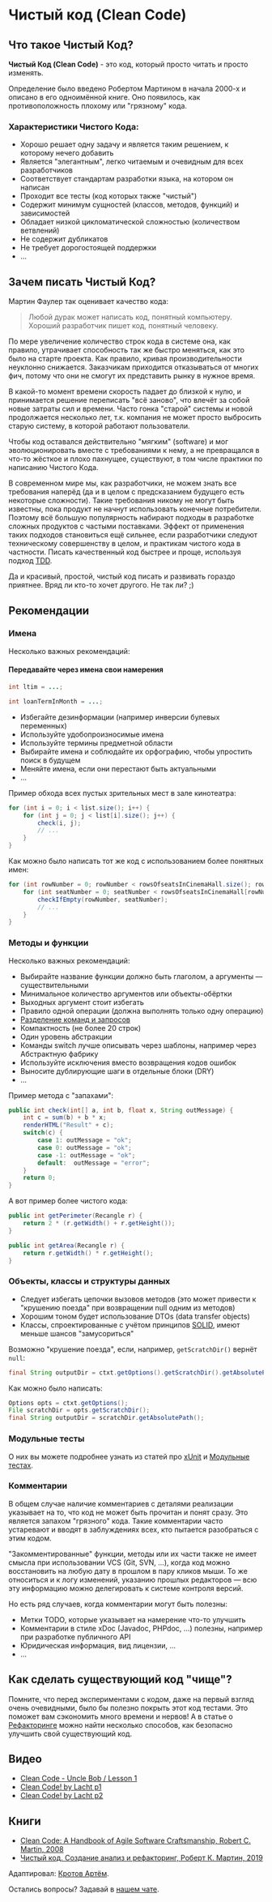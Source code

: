 # Чистый код (Clean Code)

## Что такое Чистый Код?

__Чистый Код (Clean Code)__ - это код, который просто читать и просто изменять.

Определение было введено Робертом Мартином в начала 2000-х и описано в его одноимённой книге. Оно появилось, как противоположность плохому или "грязному" кода.

### Характеристики Чистого Кода:

- Хорошо решает одну задачу и является таким решением, к которому нечего добавить
- Является "элегантным", легко читаемым и очевидным для всех разработчиков
- Соответствует стандартам разработки языка, на котором он написан
- Проходит все тесты (код которых также "чистый")  
- Содержит минимум сущностей (классов, методов, функций) и зависимостей
- Обладает низкой цикломатической сложностью (количеством ветвлений)
- Не содержит дубликатов  
- Не требует дорогостоящей поддержки
- ...

## Зачем писать Чистый Код?

Мартин Фаулер так оценивает качество кода:

> Любой дурак может написать код, понятный компьютеру. Хороший разработчик пишет код, понятный человеку.

По мере увеличение количество строк кода в системе она, как правило, утрачивает способность так же быстро меняться, как это было на старте проекта. Как правило, кривая производительности неуклонно снижается. Заказчикам приходится отказываться от многих фич, потому что они не смогут их представить рынку в нужное время.

В какой-то момент времени скорость падает до близкой к нулю, и принимается решение переписать "всё заново", что влечёт за собой новые затраты сил и времени. Часто гонка "старой" системы и новой продолжается несколько лет, т.к. компания не может просто выбросить старую систему, в которой работают пользователи.

Чтобы код оставался действительно "мягким" (software) и мог эволюционировать вместе с требованиями к нему, а не превращался в что-то жёсткое и плохо пахнущее, существуют, в том числе практики по написанию Чистого Кода.

В современном мире мы, как разработчики, не можем знать все требования наперёд (да и в целом с предсказанием будущего есть некоторые сложности). Такие требования никому не могут быть известны, пока продукт не начнут использовать конечные потребители. Поэтому всё большую популярность набирают подходы в разработке сложных продуктов с частыми поставками. Эффект от применения таких подходов становиться ещё сильнее, если разработчики следуют техническому совершенству в целом, и практикам чистого кода в частности. Писать качественный код быстрее и проще, используя подход [TDD](TDD.md).

Да и красивый, простой, чистый код писать и развивать гораздо приятнее. Вряд ли кто-то хочет другого. Не так ли? ;)

## Рекомендации

### Имена

Несколько важных рекомендаций:

#### Передавайте через имена свои намерения

```java
int ltim = ...;
```

```java
int loanTermInMonth = ...;
```

- Избегайте дезинформации (например инверсии булевых переменных)
- Используйте удобопроизносимые имена
- Используйте термины предметной области
- Выбирайте имена и соблюдайте их орфографию, чтобы упростить поиск в будущем
- Меняйте имена, если они перестают быть актуальными
- ...

Пример обхода всех пустых зрительных мест в зале кинотеатра:

```java
for (int i = 0; i < list.size(); i++) {
    for (int j = 0; j < list[i].size(); j++) {
        check(i, j);
        // ...
    }
}
```

Как можно было написать тот же код с использованием более понятных имен:

```java
for (int rowNumber = 0; rowNumber < rowsOfseatsInCinemaHall.size(); rowNumber++) {
    for (int seatNumber = 0; seatNumber < rowsOfseatsInCinemaHall[rowNumber].size(); seatNumber++) {
        checkIfEmpty(rowNumber, seatNumber);
        // ...
    }
}
```

### Методы и функции

Несколько важных рекомендаций:

- Выбирайте название функции должно быть глаголом, а аргументы — существительными  
- Минимальное количество аргументов или объекты-обёртки
- Выходных аргумент стоит избегать
- Правило одной операции (должна выполнять только одну операцию)
- [Разделение команд и запросов](CommandQuerySeparation.md)
- Компактность (не более 20 строк)
- Один уровень абстракции
- Команды switch лучше описывать через шаблоны, например через Абстрактную фабрику
- Используйте исключения вместо возвращения кодов ошибок
- Выносите дублирующие шаги в отдельные блоки (DRY)
- ...


Пример метода с "запахами":

```java
public int check(int[] a, int b, float x, String outMessage) {
    int c = sum(b) + b * x;
    renderHTML("Result" + c);
    switch(c) {
        case 1: outMessage = "ok"; 
        case 0: outMessage = "ok"; 
        case -1: outMessage = "ok";
        default:  outMessage = "error";
    }
    return 0;
}
```

А вот пример более чистого кода:

```java
public int getPerimeter(Recangle r) {
    return 2 * (r.getWidth() + r.getHeight());
}

public int getArea(Recangle r) {
    return r.getWidth() * r.getHeight();
}
```

### Объекты, классы и структуры данных

- Следует избегать цепочки вызовов методов (это может привести к "крушению поезда" при возвращении null одним из методов)
- Хорошим тоном будет использование DTOs (data transfer objects)
- Классы, спроектированные с учётом принципов [SOLID](SOLID.md), имеют меньше шансов "замусориться"

Возможно "крушение поезда", если, например, ```getScratchDir()``` вернёт ```null```:

```java
final String outputDir = ctxt.getOptions().getScratchDir().getAbsolutePath()
```

Как можно было написать:

```java
Options opts = ctxt.getOptions();
File scratchDir = opts.getScratchDir();
final String outputDir = scratchDir.getAbsolutePath();
```

### Модульные тесты

О них вы можете подробнее узнать из статей про [xUnit](Xunit.md) и [Модульные тестах](UnitTest.md).

### Комментарии

В общем случае наличие комментариев с деталями реализации указывает на то, что код не может быть прочитан и понят сразу. Это является запахом "грязного" кода. Такие комментарии часто устаревают и вводят в заблуждениях всех, кто пытается разобраться с этим кодом.

"Закомментированные" функции, методы или их части также не имеет смысла при использовании VCS (Git, SVN, ...), когда код можно восстановить на любую дату в прошлом в пару кликов мыши. То же относиться и к логу изменений, указанию прошлых редакторов — всю эту информацию можно делегировать к системе контроля версий.

Но есть ряд случаев, когда комментарии могут быть полезны:

- Метки TODO, которые указывает на намерение что-то улучшить
- Комментарии в стиле xDoc (Javadoc, PHPdoc, ...) полезны, например при разработке публичного API
- Юридическая информация, вид лицензии, ...
- ...


## Как сделать существующий код "чище"?

Помните, что перед экспериментами с кодом, даже на первый взгляд очень очевидными, было бы полезно покрыть этот код тестами. Это поможет вам сэкономить много времени и нервов! А в статье о [Рефакторинге](Refactoring.md) можно найти несколько способов, как безопасно улучшить свой существующий код.

## Видео

- [Clean Code - Uncle Bob / Lesson 1](https://youtu.be/7EmboKQH8lM "Clean Code - Uncle Bob / Lesson 1")
- [Clean Code! by Lacht p1](https://youtu.be/4LUNr4AeLZM "Clean Code! by Lacht p1")
- [Clean Code! by Lacht p2](https://youtu.be/HNVJSGYUIjc "Clean Code! by Lacht p2")

## Книги

- [Clean Code: A Handbook of Agile Software Craftsmanship, Robert C. Martin, 2008](https://www.amazon.com/Clean-Code-Handbook-Software-Craftsmanship/dp/0132350882)
- [Чистый код. Создание анализ и рефакторинг, Роберт К. Мартин, 2019](https://www.ozon.ru/context/detail/id/142429922/)

Адаптировал: [Кротов Артём](https://fb.com/artem.v.krotov).

Остались вопросы? Задавай в [нашем чате](https://t.me/technicalexcellenceru).
